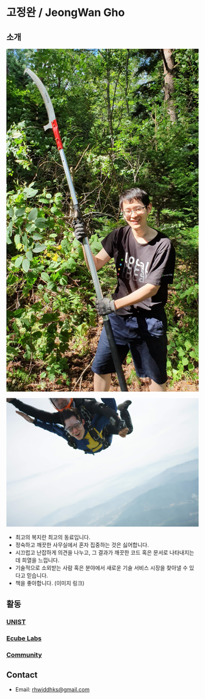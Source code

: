 # 고정완 / JeongWan Gho

## 소개

![mountain](./img/mountain.jpeg)

![sky](./img/sky.jpeg)

- 최고의 복지란 최고의 동료입니다.
- 정숙하고 깨끗한 사무실에서 혼자 집중하는 것은 싫어합니다.
- 시끄럽고 난잡하게 의견을 나누고, 그 결과가 깨끗한 코드 혹은 문서로 나타내지는데 희열을 느낍니다.
- 기술적으로 소외받는 사람 혹은 분야에서 새로운 기술 서비스 시장을 찾아낼 수 있다고 믿습니다.
- 책을 좋아합니다. (이미지 링크)

## 활동

### [UNIST](./unist)

### [Ecube Labs](./ecubelabs)

### [Community](./community)

## Contact

- Email: rhwjddhks@gmail.com
